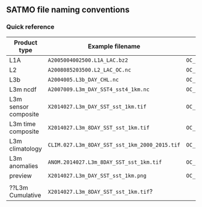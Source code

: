 ## SATMO file naming conventions

### Quick reference

|     Product type     |                Example filename               |         parser         | builder |           Directory           |
|----------------------|-----------------------------------------------|------------------------|---------|-------------------------------|
| L1A                  | `A2005004002500.L1A_LAC.bz2`                  | `OC_filename_parser()` |         | `aqua/L1A/2005/004`           |
| L2                   | `A2008085203500.L2_LAC_OC.nc`                 | `OC_filename_parser()` |         | `aqua/L2/2008/085`            |
| L3b                  | `A2004005.L3b_DAY_CHL.nc`                     | `OC_filename_parser()` |         | `aqua/L3b/2004/005`           |
| L3m ncdf             | `A2007009.L3m_DAY_SST4_sst4_1km.nc`           | `OC_filename_parser()` |         | `aqua/L3m/Daily/2007/009`     |
| L3m sensor composite | `X2014027.L3m_DAY_SST_sst_1km.tif`            | `OC_filename_parser()` |         | `combined/L3m/Daily/2014/027` |
| L3m time composite   | `X2014027.L3m_8DAY_SST_sst_1km.tif`           | `OC_filename_parser()` |         | `combined/L3m/8Day/2014/027`  |
| L3m climatology      | `CLIM.027.L3m_8DAY_SST_sst_1km_2000_2015.tif` | `OC_filename_parser()` |         | `combined/L3m/8Day_clim/027`  |
| L3m anomalies        | `ANOM.2014027.L3m_8DAY_SST_sst_1km.tif`       | `OC_filename_parser()` |         | `combined/L3m/8Day_anom/2014/027`  |
| preview              | `X2014027.L3m_DAY_SST_sst_1km.png`            | `OC_filename_parser()` |         |                               |
|                      |                                               |                        |         |                               |
| ??L3m Cumulative     | `X2014027.L3m_8DAY_SST_sst_1km.tif`?          |                        |         |                               |


